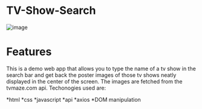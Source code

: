 # TV-Show-Search
![image](https://user-images.githubusercontent.com/84180549/174931151-f8a49098-6ea5-4498-b3bc-80d693044c4a.png)
# Features
This is a demo web app that allows you to type the name of a tv show in the search bar and get back the poster images of those tv shows neatly displayed in the center of the screen. The images are fetched from the tvmaze.com api. Techonogies used are:

*html
*css
*javascript
*api
*axios
*DOM manipulation
